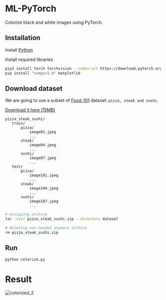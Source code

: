 # ML-PyTorch

Colorize black and white images using PyTorch.

## Installation

Install [Python](https://www.python.org/downloads/)

Install required libraries

```bash
pip3 install torch torchvision --index-url https://download.pytorch.org/whl/cu118
pip install "numpy<2.0" matplotlib
```

## Download dataset

We are going to use a subset of [Food-101](https://data.vision.ee.ethz.ch/cvl/datasets_extra/food-101/) dataset: `pizza, steak and sushi`.

[Download it here (15MB)](https://github.com/mrdbourke/pytorch-deep-learning/raw/main/data/pizza_steak_sushi.zip)

```
pizza_steak_sushi/
   train/
       pizza/
           image01.jpeg
           ...
       steak/
           image04.jpeg
           ...
       sushi/
           image07.jpeg
           ...
   test/
       pizza/
           image101.jpeg
           ...
       steak/
           image104.jpeg
           ...
       sushi/
           image107.jpeg
           ...
```

```bash
# Unzipping archive
tar -xzvf pizza_steak_sushi.zip --directory dataset

# Deleting non-needed anymore archive
rm pizza_steak_sushi.zip
```

## Run

```bash
python colorize.py
```

# Result

![colorized_2](https://github.com/user-attachments/assets/2c9ff2bc-361c-4ef8-b789-3d0c945c16d7)
